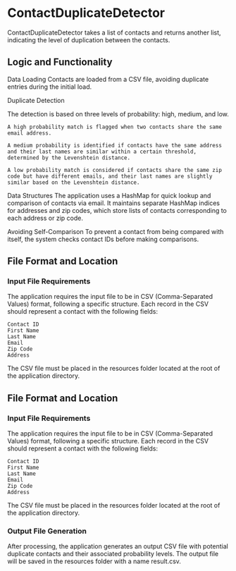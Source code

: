 # ContactDuplicateDetector

ContactDuplicateDetector takes a list of contacts and returns another list, indicating the level of duplication between
the contacts.

## Logic and Functionality

Data Loading
Contacts are loaded from a CSV file, avoiding duplicate entries during the initial load.

Duplicate Detection

The detection is based on three levels of probability: high, medium, and low.

    A high probability match is flagged when two contacts share the same email address.
    
    A medium probability is identified if contacts have the same address and their last names are similar within a certain threshold, determined by the Levenshtein distance.
    
    A low probability match is considered if contacts share the same zip code but have different emails, and their last names are slightly similar based on the Levenshtein distance.

Data Structures
The application uses a HashMap for quick lookup and comparison of contacts via email.
It maintains separate HashMap indices for addresses and zip codes, which store lists of contacts corresponding to each
address or zip code.

Avoiding Self-Comparison
To prevent a contact from being compared with itself, the system checks contact IDs before making comparisons.

## File Format and Location

### Input File Requirements

The application requires the input file to be in CSV (Comma-Separated Values) format, following a specific structure.
Each record in the CSV should represent a contact with the following fields:

    Contact ID
    First Name
    Last Name
    Email
    Zip Code
    Address

The CSV file must be placed in the resources folder located at the root of the application directory.

## File Format and Location

### Input File Requirements

The application requires the input file to be in CSV (Comma-Separated Values) format, following a specific structure. Each record in the CSV should represent a contact with the following fields:

    Contact ID
    First Name
    Last Name
    Email
    Zip Code
    Address

The CSV file must be placed in the resources folder located at the root of the application directory.

### Output File Generation

After processing, the application generates an output CSV file with potential duplicate contacts and their associated probability levels. The output file will be saved in the resources folder with a name result.csv.
